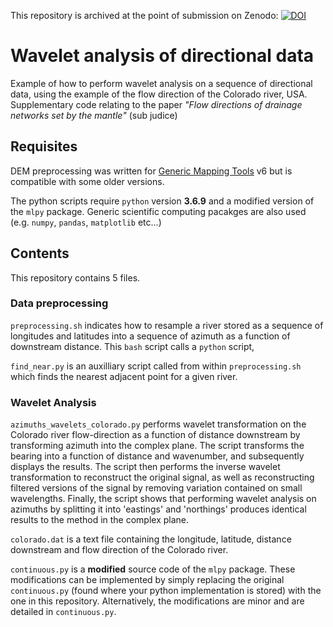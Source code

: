This repository is archived at the point of submission on Zenodo: [![DOI](https://zenodo.org/badge/228919951.svg)](https://zenodo.org/badge/latestdoi/228919951)


# Wavelet analysis of directional data

Example of how to perform wavelet analysis on a sequence of directional data, using the example of the flow direction of the Colorado river, USA. Supplementary code relating to the paper *"Flow directions of drainage networks set by the mantle"* (sub judice) 

## Requisites

DEM preprocessing was written for [Generic Mapping Tools](http://gmt.soest.hawaii.edu/) v6 but is compatible with some older versions. 

The python scripts require `python` version **3.6.9** and a modified version of the `mlpy` package. Generic scientific computing pacakges are also used (e.g. `numpy`, `pandas`, `matplotlib` etc...)

## Contents

This repository contains 5 files. 

### Data preprocessing

`preprocessing.sh` indicates how to resample a river stored as a sequence of longitudes and latitudes into a sequence of azimuth as a function of downstream distance. This `bash` script calls a `python` script, 

`find_near.py` is an auxilliary script called from within `preprocessing.sh` which finds the nearest adjacent point for a given river.

### Wavelet Analysis

`azimuths_wavelets_colorado.py` performs wavelet transformation on the Colorado river flow-direction as a function of distance downstream by transforming azimuth into the complex plane. The script transforms the bearing into a function of distance and wavenumber, and subsequently displays the results. The script then performs the inverse wavelet transformation to reconstruct the original signal, as well as reconstructing filtered versions of the signal by removing variation contained on small wavelengths. Finally, the script shows that performing wavelet analysis on azimuths by splitting it into 'eastings' and 'northings' produces identical results to the method in the complex plane.   

`colorado.dat` is a text file containing the longitude, latitude, distance downstream and flow direction of the Colorado river. 

`continuous.py` is a **modified** source code of the `mlpy` package. These modifications can be implemented by simply replacing the original `continuous.py` (found where your python implementation is stored) with the one in this repository. Alternatively, the modifications are minor and are detailed in `continuous.py`.

